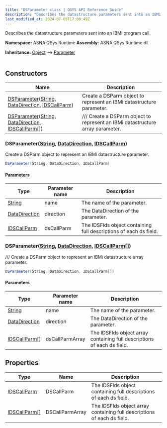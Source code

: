```yaml
---
title: "DSParameter class | QSYS API Reference Guide"
description: "Describes the datastructure parameters sent into an IBMi program call. "
last_modified_at: 2024-07-09T17:00:49Z
---
```


Describes the datastructure parameters sent into an IBMi program call.

**Namespace:** ASNA.QSys.Runtime
**Assembly:** ASNA.QSys.Runtime.dll

**Inheritance:** [Object](https://docs.microsoft.com/en-us/dotnet/api/system.object) --> [Parameter](/reference/runtime/qsys-runtime/parameter.html)
<br>
<br>

## Constructors

| Name | Description |
| --- | --- |
| [DSParameter](#dsparameterstring-datadirection-idscallparm)([String](https://docs.microsoft.com/en-us/dotnet/api/system.string), [DataDirection](/reference/datagate/datagate-common/data-direction.html), [IDSCallParm](/reference/runtime/qsys-runtime/ids-call-parm.html)) | Create a DSParm object to represent an IBMi datastructure parameter.
| [DSParameter](#dsparameterstring-datadirection-idscallparm)([String](https://docs.microsoft.com/en-us/dotnet/api/system.string), [DataDirection](/reference/datagate/datagate-common/data-direction.html), [IDSCallParm\[\]](/reference/runtime/qsys-runtime/ids-call-parm.html)) | /// Create a DSParm object to represent an IBMi datastructure array parameter.

### DSParameter([String](https://docs.microsoft.com/en-us/dotnet/api/system.string), [DataDirection](/reference/datagate/datagate-common/data-direction.html), [IDSCallParm](/reference/runtime/qsys-runtime/ids-call-parm.html))

Create a DSParm object to represent an IBMi datastructure parameter.

```cs
DSParameter(String, DataDirection, IDSCallParm)
```

#### Parameters

| Type | Parameter name | Description
| --- | --- | ---
| [String](https://docs.microsoft.com/en-us/dotnet/api/system.string) | name | The name of the parameter.
| [DataDirection](/reference/datagate/datagate-common/data-direction.html) | direction | The DataDirection of the parameter.
| [IDSCallParm](/reference/runtime/qsys-runtime/ids-call-parm.html) | dsCallParm | The IDSFlds object containing full descriptions of each ds field.

### DSParameter([String](https://docs.microsoft.com/en-us/dotnet/api/system.string), [DataDirection](/reference/datagate/datagate-common/data-direction.html), [IDSCallParm\[\]](/reference/runtime/qsys-runtime/ids-call-parm.html))

/// Create a DSParm object to represent an IBMi datastructure array parameter.

```cs
DSParameter(String, DataDirection, IDSCallParm[])
```

#### Parameters

| Type | Parameter name | Description
| --- | --- | ---
| [String](https://docs.microsoft.com/en-us/dotnet/api/system.string) | name | The name of the parameter.
| [DataDirection](/reference/datagate/datagate-common/data-direction.html) | direction | The DataDirection of the parameter.
| [IDSCallParm\[\]](/reference/runtime/qsys-runtime/ids-call-parm.html) | dsCallParmArray | The IDSFlds object array containing full descriptions of each ds field.

## Properties

| Type | Name | Description
| --- | --- | --- 
| [IDSCallParm](/reference/runtime/qsys-runtime/ids-call-parm.html) | DSCallParm | The IDSFlds object containing full descriptions of each ds field. |
| [IDSCallParm\[\]](/reference/runtime/qsys-runtime/ids-call-parm.html) | DSCallParmArray | The IDSFlds object array containing full descriptions of each ds field. |
